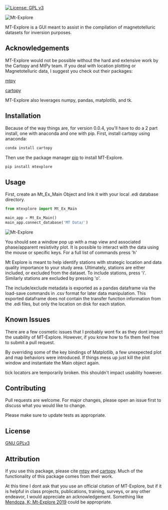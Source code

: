 [![License: GPL v3](https://img.shields.io/badge/License-GPLv3-blue.svg)](https://www.gnu.org/licenses/gpl-3.0)


![Mt-Explore](https://github.com/El-minadero/mt-explore/blob/master/images/social_card_modified.png)

MT-Explore is a GUI meant to assist in the compilation of magnetotelluric datasets for inversion purposes.



## Acknowledgements

MT-Explore would not be possible without the hard and extensive work by the Cartopy and MtPy team. If you deal with location plotting or Magnetotelluric data, I suggest you check out their packages:

[mtpy](https://github.com/MTgeophysics/mtpy)

[cartopy](https://scitools.org.uk/cartopy/docs/latest/)

MT-Explore also leverages numpy, pandas, matplotlib, and tk. 

## Installation
Because of the way things are, for version 0.0.4, you'll have to do a 2 part install, one with anaconda and one with pip.
First, install cartopy using anaconda:
```bash
conda install cartopy
```

Then use the package manager [pip](https://pip.pypa.io/en/stable/) to install MT-Explore.

```bash
pip install mtexplore
```

## Usage

First, create an Mt_Ex_Main Object and link it with your local .edi database directory.

```python
from mtexplore import Mt_Ex_Main

main_app = Mt_Ex_Main()
main_app.connect_database('MT Data/')

```
![Mt-Explore](https://github.com/El-minadero/mt-explore/blob/master/images/ex.png)

You should see a window pop up with a map view and associated phase/apparent resistivity plot. It is possible to interact with the data using the mouse or specific keys. For a full list of commands press 'h'

Mt Explore is meant to help identify stations with strategic location and data quality importance to your study area. Ultimately, stations are either included, or excluded from the dataset. To include stations, press 'i'. Similarly stations are excluded by pressing 'o'. 

The include/exclude metadata is exported as a pandas dataframe via the load-save commands in .csv format for later data manipulation. This exported dataframe does not contain the transfer function information from the .edi files, but only the location on disk for each station. 

## Known Issues
There are a few cosmetic issues that I probably wont fix as they dont impact the usability of MT-Explore. However, if you know how to fix them feel free to submit a pull request.

By overriding some of the key bindings of Matplotlib, a few unexpected plot and map behaviors were introduced. If things mess up just kill the plot window and instantiate the Main object again. 

tick locators are temporarily broken. this shouldn't impact usability however.

## Contributing
Pull requests are welcome. For major changes, please open an issue first to discuss what you would like to change.

Please make sure to update tests as appropriate.

## License
[GNU GPLv3](https://choosealicense.com/licenses/gpl-3.0/)

## Attribution

If you use this package, please cite [mtpy](https://github.com/MTgeophysics/mtpy) and [cartopy](https://scitools.org.uk/cartopy/docs/latest/). Much of the functionality of this package comes from their work. 

At this time I dont ask that you use an official citation of MT-Explore, but if it is helpful in class projects, publications, training, surveys, or any other endeavor, I would appreciate an acknowledgement. Something like [Mendoza, K; Mt-Explore 2019](https://github.com/El-minadero/mt-explore.git) could be appropriate.


